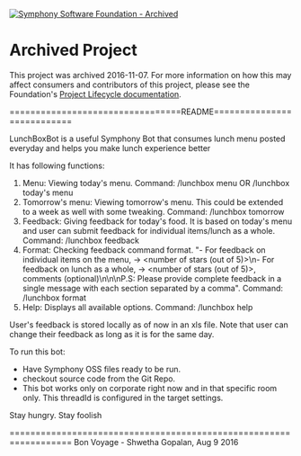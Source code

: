 [![Symphony Software Foundation - Archived](https://cdn.rawgit.com/symphonyoss/contrib-toolbox/master/images/ssf-badge-archived.svg)](https://symphonyoss.atlassian.net/wiki/display/FM/Project+lifecycle)

# Archived Project
This project was archived 2016-11-07.  For more information on how this may affect consumers and contributors of this project, please see the Foundation's [Project Lifecycle documentation](https://symphonyoss.atlassian.net/wiki/display/FM/Project+lifecycle).


=================================README===========================

LunchBoxBot is a useful Symphony Bot that consumes lunch menu posted everyday and helps you make lunch experience better

It has following functions:

1. Menu: Viewing today's menu. Command: /lunchbox menu OR /lunchbox today's menu
2. Tomorrow's menu: Viewing tomorrow's menu. This could be extended to a week as well with some tweaking. Command: /lunchbox tomorrow
3. Feedback: Giving feedback for today's food. It is based on today's menu and user can submit feedback for individual items/lunch as a whole. Command: /lunchbox feedback
4. Format: Checking feedback command format. "- For feedback on individual items on the menu, <item number> -> <number of stars (out of 5)>\n- For feedback on lunch as a whole, <overall> -> <number of stars (out of 5)>, comments (optional)\n\n\nP.S: Please provide complete feedback in a single message with each section separated by a comma". Command: /lunchbox format
5. Help: Displays all available options. Command: /lunchbox help

User's feedback is stored locally as of now in an xls file. 
Note that user can change their feedback as long as it is for the same day.

To run this bot:
* Have Symphony OSS files ready to be run.
* checkout source code from the Git Repo.
* This bot works only on corporate right now and in that specific room only. This threadId is configured in the target settings.

Stay hungry. Stay foolish

==================================================================
Bon Voyage - Shwetha Gopalan, Aug 9 2016
